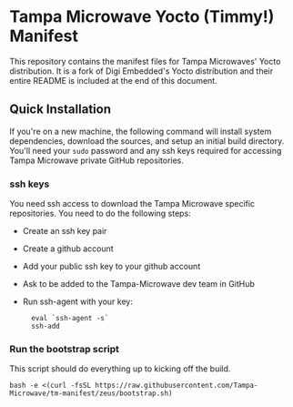 # Tampa Microwave Yocto (Timmy!) Manifest

This repository contains the manifest files for Tampa Microwaves' Yocto distribution. It is a fork of Digi Embedded's Yocto distribution and their entire README is included at the end of this document.

## Quick Installation

If you're on a new machine, the following command will install system dependencies, download the sources, and setup an initial build directory. You'll need your `sudo` password and any ssh keys required for accessing Tampa Microwave private GitHub repositories.

### ssh keys

You need ssh access to download the Tampa Microwave specific repositories. You need to do the following steps:

* Create an ssh key pair
* Create a github account
* Add your public ssh key to your github account
* Ask to be added to the Tampa-Microwave dev team in GitHub
* Run ssh-agent with your key:

        eval `ssh-agent -s`
        ssh-add

### Run the bootstrap script

This script should do everything up to kicking off the build.

```shell
bash -e <(curl -fsSL https://raw.githubusercontent.com/Tampa-Microwave/tm-manifest/zeus/bootstrap.sh)
```
